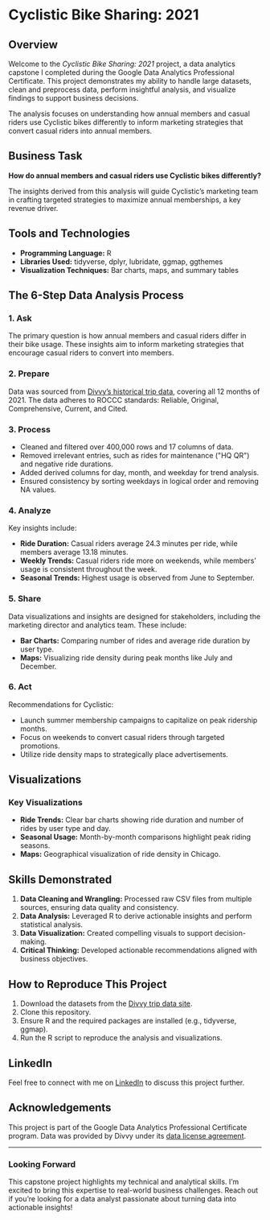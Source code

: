 # Cyclistic Bike Sharing: 2021

## Overview
Welcome to the *Cyclistic Bike Sharing: 2021* project, a data analytics capstone I completed during the Google Data Analytics Professional Certificate. This project demonstrates my ability to handle large datasets, clean and preprocess data, perform insightful analysis, and visualize findings to support business decisions.

The analysis focuses on understanding how annual members and casual riders use Cyclistic bikes differently to inform marketing strategies that convert casual riders into annual members.

## Business Task
**How do annual members and casual riders use Cyclistic bikes differently?**

The insights derived from this analysis will guide Cyclistic’s marketing team in crafting targeted strategies to maximize annual memberships, a key revenue driver.

## Tools and Technologies
- **Programming Language:** R
- **Libraries Used:** tidyverse, dplyr, lubridate, ggmap, ggthemes
- **Visualization Techniques:** Bar charts, maps, and summary tables

## The 6-Step Data Analysis Process

### 1. Ask
The primary question is how annual members and casual riders differ in their bike usage. These insights aim to inform marketing strategies that encourage casual riders to convert into members.

### 2. Prepare
Data was sourced from [Divvy’s historical trip data](https://divvy-tripdata.s3.amazonaws.com/index.html), covering all 12 months of 2021. The data adheres to ROCCC standards: Reliable, Original, Comprehensive, Current, and Cited.

### 3. Process
- Cleaned and filtered over 400,000 rows and 17 columns of data.
- Removed irrelevant entries, such as rides for maintenance ("HQ QR") and negative ride durations.
- Added derived columns for day, month, and weekday for trend analysis.
- Ensured consistency by sorting weekdays in logical order and removing NA values.

### 4. Analyze
Key insights include:
- **Ride Duration:** Casual riders average 24.3 minutes per ride, while members average 13.18 minutes.
- **Weekly Trends:** Casual riders ride more on weekends, while members’ usage is consistent throughout the week.
- **Seasonal Trends:** Highest usage is observed from June to September.

### 5. Share
Data visualizations and insights are designed for stakeholders, including the marketing director and analytics team. These include:
- **Bar Charts:** Comparing number of rides and average ride duration by user type.
- **Maps:** Visualizing ride density during peak months like July and December.

### 6. Act
Recommendations for Cyclistic:
- Launch summer membership campaigns to capitalize on peak ridership months.
- Focus on weekends to convert casual riders through targeted promotions.
- Utilize ride density maps to strategically place advertisements.

## Visualizations
### Key Visualizations
- **Ride Trends:** Clear bar charts showing ride duration and number of rides by user type and day.
- **Seasonal Usage:** Month-by-month comparisons highlight peak riding seasons.
- **Maps:** Geographical visualization of ride density in Chicago.

## Skills Demonstrated
1. **Data Cleaning and Wrangling:** Processed raw CSV files from multiple sources, ensuring data quality and consistency.
2. **Data Analysis:** Leveraged R to derive actionable insights and perform statistical analysis.
3. **Data Visualization:** Created compelling visuals to support decision-making.
4. **Critical Thinking:** Developed actionable recommendations aligned with business objectives.

## How to Reproduce This Project
1. Download the datasets from the [Divvy trip data site](https://divvy-tripdata.s3.amazonaws.com/index.html).
2. Clone this repository.
3. Ensure R and the required packages are installed (e.g., tidyverse, ggmap).
4. Run the R script to reproduce the analysis and visualizations.

## LinkedIn
Feel free to connect with me on [LinkedIn](https://www.linkedin.com/in/syed-amjad-ali-a43666a6) to discuss this project further.

## Acknowledgements
This project is part of the Google Data Analytics Professional Certificate program. Data was provided by Divvy under its [data license agreement](https://ride.divvybikes.com/data-license-agreement).

---

### Looking Forward
This capstone project highlights my technical and analytical skills. I’m excited to bring this expertise to real-world business challenges. Reach out if you’re looking for a data analyst passionate about turning data into actionable insights!

